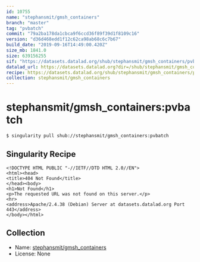 ```yaml
---
id: 10755
name: "stephansmit/gmsh_containers"
branch: "master"
tag: "pvbatch"
commit: "79a2ba178da1cbca9f6ccd36f89f39d1f8109c16"
version: "d36d468edd1f12c62ca98ab68c6c7b67"
build_date: "2019-09-16T14:49:00.420Z"
size_mb: 1841.0
size: 639156255
sif: "https://datasets.datalad.org/shub/stephansmit/gmsh_containers/pvbatch/2019-09-16-79a2ba17-d36d468e/d36d468edd1f12c62ca98ab68c6c7b67.sif"
datalad_url: https://datasets.datalad.org?dir=/shub/stephansmit/gmsh_containers/pvbatch/2019-09-16-79a2ba17-d36d468e/
recipe: https://datasets.datalad.org/shub/stephansmit/gmsh_containers/pvbatch/2019-09-16-79a2ba17-d36d468e/Singularity
collection: stephansmit/gmsh_containers
---
```


# stephansmit/gmsh_containers:pvbatch

```bash
$ singularity pull shub://stephansmit/gmsh_containers:pvbatch
```

## Singularity Recipe

```singularity
<!DOCTYPE HTML PUBLIC "-//IETF//DTD HTML 2.0//EN">
<html><head>
<title>404 Not Found</title>
</head><body>
<h1>Not Found</h1>
<p>The requested URL was not found on this server.</p>
<hr>
<address>Apache/2.4.38 (Debian) Server at datasets.datalad.org Port 443</address>
</body></html>
```

## Collection

 - Name: [stephansmit/gmsh_containers](https://github.com/stephansmit/gmsh_containers)
 - License: None

